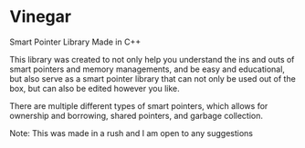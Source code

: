 # Vinegar
Smart Pointer Library Made in C++

This library was created to not only help you understand the ins and outs of smart pointers and memory managements, and be easy and educational, but also serve as a smart pointer library that can not only be used out of the box, but can also be edited however you like.

There are multiple different types of smart pointers, which allows for ownership and borrowing, shared pointers, and garbage collection.

Note: This was made in a rush and I am open to any suggestions
